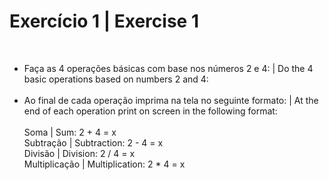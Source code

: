 # Exercício 1 | Exercise 1
<br>

- Faça as 4 operações básicas com base nos números 2 e 4: | Do the 4 basic operations based on numbers 2 and 4: <br><br>
- Ao final de cada operação imprima na tela no seguinte formato: | At the end of each operation print on screen in the following format: <br><br>
Soma | Sum: 2 + 4 = x <br>
Subtração | Subtraction: 2 - 4 = x <br>
Divisão | Division: 2 / 4 = x <br>
Multiplicação | Multiplication: 2 * 4 = x